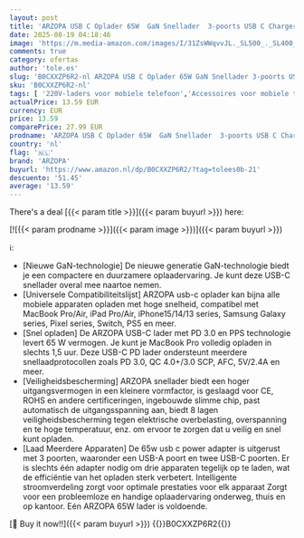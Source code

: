 ```yaml
---
layout: post
title: 'ARZOPA USB C Oplader 65W  GaN Snellader  3-poorts USB C Charger PD3.0 Compatibel met MacBook Pro/Air  iPad Pro/Air  iPhone 15/15 Pro Max/14  Samsung Galaxy S24 Ultra  Pixel  Steam Deck'
date: 2025-08-19 04:18:46
image: 'https://m.media-amazon.com/images/I/31ZsWWqvvJL._SL500_._SL400_.jpg'
comments: true
category: ofertas
author: 'tole.es'
slug: 'B0CXXZP6R2-nl ARZOPA USB C Oplader 65W GaN Snellader 3-poorts USB C...'
sku: 'B0CXXZP6R2-nl'
tags: [ '220V-laders voor mobiele telefoon','Accessoires voor mobiele telefoons','Elektronica','Mobiele telefoonladers','Mobiele telefoons & communicatieproducten','arzopa','🇳🇱', ]
actualPrice: 13.59 EUR
currency: EUR
price: 13.59
comparePrice: 27.99 EUR
prodname: 'ARZOPA USB C Oplader 65W  GaN Snellader  3-poorts USB C Charger PD3.0 Compatibel met MacBook Pro/Air  iPad Pro/Air  iPhone 15/15 Pro Max/14  Samsung Galaxy S24 Ultra  Pixel  Steam Deck'
country: 'nl'
flag: '🇳🇱'
brand: 'ARZOPA'
buyurl: 'https://www.amazon.nl/dp/B0CXXZP6R2/?tag=tolees0b-21'
descuento: '51.45'
average: '13.59'
---
```


There's a deal [{{< param title >}}]({{< param buyurl >}})  here:

[![{{< param prodname >}}]({{< param image >}})]({{< param buyurl >}})

ℹ️:

- [Nieuwe GaN-technologie] De nieuwe generatie GaN-technologie biedt je een compactere en duurzamere oplaadervaring. Je kunt deze USB-C snellader overal mee naartoe nemen.
- [Universele Compatibiliteitslijst] ARZOPA usb-c oplader kan bijna alle mobiele apparaten opladen met hoge snelheid, compatibel met MacBook Pro/Air, iPad Pro/Air, iPhone15/14/13 series, Samsung Galaxy series, Pixel series, Switch, PS5 en meer.
- [Snel opladen] De ARZOPA USB-C lader met PD 3.0 en PPS technologie levert 65 W vermogen. Je kunt je MacBook Pro volledig opladen in slechts 1,5 uur. Deze USB-C PD lader ondersteunt meerdere snellaadprotocollen zoals PD 3.0, QC 4.0+/3.0 SCP, AFC, 5V/2.4A en meer.
- [Veiligheidsbescherming] ARZOPA snellader biedt een hoger uitgangsvermogen in een kleinere vormfactor, is geslaagd voor CE, ROHS en andere certificeringen, ingebouwde slimme chip, past automatisch de uitgangsspanning aan, biedt 8 lagen veiligheidsbescherming tegen elektrische overbelasting, overspanning en te hoge temperatuur, enz. om ervoor te zorgen dat u veilig en snel kunt opladen.
- [Laad Meerdere Apparaten] De 65w usb c power adapter is uitgerust met 3 poorten, waaronder een USB-A poort en twee USB-C poorten. Er is slechts één adapter nodig om drie apparaten tegelijk op te laden, wat de efficiëntie van het opladen sterk verbetert. Intelligente stroomverdeling zorgt voor optimale prestaties voor elk apparaat Zorgt voor een probleemloze en handige oplaadervaring onderweg, thuis en op kantoor. Eén ARZOPA 65W lader is voldoende.

[🛒 Buy it now!!]({{< param buyurl >}})
{{<world>}}B0CXXZP6R2{{</world>}}
